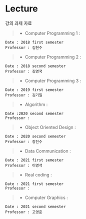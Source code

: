 # Lecture
강의 과제 자료

> - Computer Programming 1 :

    Date : 2018 first semester
    Professor : 김현수
  
> - Computer Programming 2 :

    Date : 2018 second semester
    Professor : 김영국
  
> - Computer Programming 3 :

    Date : 2019 first semester
    Professor : 김기일
    
> - Algorithm :

    Date :2020 second semester
    Professor : 
    
> - Object Oriented Design :

    Date : 2020 second semester
    Professor : 장진수
    
> - Data Communication :

    Date : 2021 first semester
    Professor : 이영석
    
> - Real coding :

    Date : 2021 first semester
    Professor : 

> - Computer Graphics :

    Date : 2021 second semester
    Professor : 고영준

